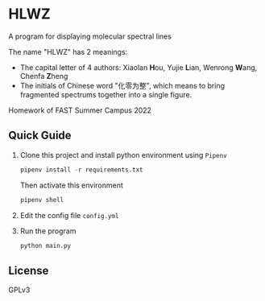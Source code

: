 # HLWZ
A program for displaying molecular spectral lines

The name "HLWZ" has 2 meanings:
- The capital letter of 4 authors: Xiaolan **H**ou, Yujie **L**ian, Wenrong **W**ang, Chenfa **Z**heng
- The initials of Chinese word "化零为整", which means to bring fragmented spectrums together into a single figure.

Homework of FAST Summer Campus 2022

## Quick Guide

1. Clone this project and install python environment using `Pipenv`
    ```python
    pipenv install -r requirements.txt
    ```
    Then activate this environment
    ```python
    pipenv shell
    ```

2. Edit the config file `config.yml`

3. Run the program
    ```python
    python main.py
    ```

## License

GPLv3